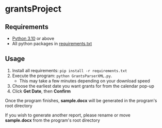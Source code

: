 # grantsProject
## Requirements
 * [Python 3.10](https://www.python.org/downloads/) or above
 * All python packages in [requirements.txt](https://github.com/derek-chandler/grantsProject/blob/main/requirements.txt)

## Usage
 1. Install all requirements: `pip install -r requirements.txt`
 2. Execute the program: `python GrantsParserXML.py`.
    * This may take a few minutes depending on your download speed
 3. Choose the earliest date you want grants for from the calendar pop-up
 4. Click **Get Date**, then **Confirm**

Once the program finishes, **sample.docx** will be generated in the program's root directory

If you wish to generate another report, please rename or move **sample.docx** from the program's root directory